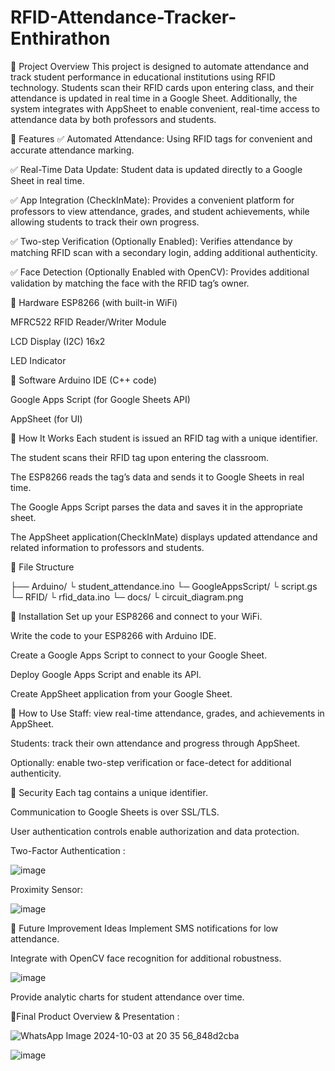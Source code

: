 # RFID-Attendance-Tracker-Enthirathon
🔹 Project Overview
  This project is designed to automate attendance and track student performance in educational institutions using RFID technology.
  Students scan their RFID cards upon entering class, and their attendance is updated in real time in a Google Sheet.
  Additionally, the system integrates with AppSheet to enable convenient, real-time access to attendance data by both professors and students.


🔹 Features
  ✅ Automated Attendance:
  Using RFID tags for convenient and accurate attendance marking.
  
  ✅ Real-Time Data Update:
  Student data is updated directly to a Google Sheet in real time.
  
  ✅ App Integration (CheckInMate):
  Provides a convenient platform for professors to view attendance, grades, and student achievements, while allowing students to track their own progress.
  
  ✅ Two-step Verification (Optionally Enabled):
  Verifies attendance by matching RFID scan with a secondary login, adding additional authenticity.
  
  ✅ Face Detection (Optionally Enabled with OpenCV):
  Provides additional validation by matching the face with the RFID tag’s owner.


🔹 Hardware
  ESP8266 (with built-in WiFi)
  
  MFRC522 RFID Reader/Writer Module
  
  LCD Display (I2C) 16x2
  
  LED Indicator


🔹 Software
  Arduino IDE (C++ code)
  
  Google Apps Script (for Google Sheets API)
  
  AppSheet (for UI)

🔹 How It Works
  Each student is issued an RFID tag with a unique identifier.
  
  The student scans their RFID tag upon entering the classroom.
  
  The ESP8266 reads the tag’s data and sends it to Google Sheets in real time.
  
  The Google Apps Script parses the data and saves it in the appropriate sheet.
  
  The AppSheet application(CheckInMate) displays updated attendance and related information to professors and students.

🔹 File Structure

 ├── Arduino/
    └ student_attendance.ino
 └─ GoogleAppsScript/
    └ script.gs
 └─ RFID/
    └ rfid_data.ino
 └─ docs/
    └ circuit_diagram.png

🔹 Installation
  Set up your ESP8266 and connect to your WiFi.
  
  Write the code to your ESP8266 with Arduino IDE.
  
  Create a Google Apps Script to connect to your Google Sheet.
  
  Deploy Google Apps Script and enable its API.
  
  Create AppSheet application from your Google Sheet.

🔹 How to Use
  Staff: view real-time attendance, grades, and achievements in AppSheet.
  
  Students: track their own attendance and progress through AppSheet.
  
  Optionally: enable two-step verification or face-detect for additional authenticity.

🔹 Security
  Each tag contains a unique identifier.
  
  Communication to Google Sheets is over SSL/TLS.
  
  User authentication controls enable authorization and data protection.

  Two-Factor Authentication : 
  
  ![image](https://github.com/user-attachments/assets/28088e0e-55da-4fe9-a4aa-0bc8b56245e7)

  Proximity Sensor:

  ![image](https://github.com/user-attachments/assets/4b874b94-ced1-4c9e-bf81-84c5a295441a)


🔹 Future Improvement Ideas
  Implement SMS notifications for low attendance.
  
  Integrate with OpenCV face recognition for additional robustness.

  ![image](https://github.com/user-attachments/assets/88908d02-3a9f-4c58-b0ec-ef293717bbc6)

  
  Provide analytic charts for student attendance over time.

🔹Final Product Overview & Presentation :

  ![WhatsApp Image 2024-10-03 at 20 35 56_848d2cba](https://github.com/user-attachments/assets/f196649a-a4f5-44d6-9938-edb1a48ae61d)
  
  ![image](https://github.com/user-attachments/assets/14d54785-e03a-41a4-813d-b4aed7490b60)



  

